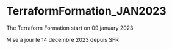 # TerraformFormation_JAN2023
The Terraform Formation start on 09 january 2023

Mise à jour le 14 decembre 2023 depuis SFR